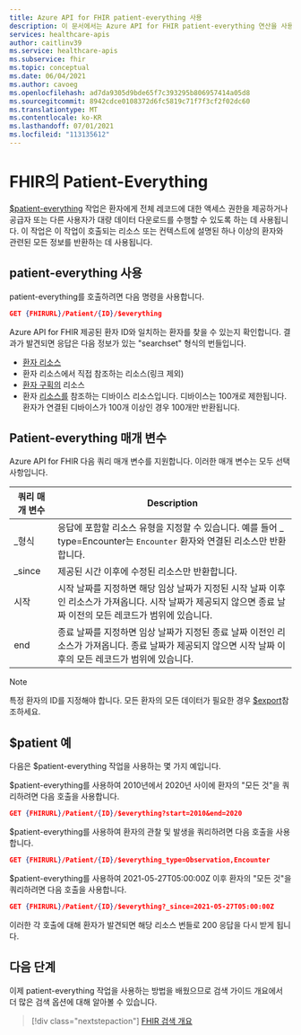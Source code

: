 ```yaml
---
title: Azure API for FHIR patient-everything 사용
description: 이 문서에서는 Azure API for FHIR patient-everything 연산을 사용하는 방법을 설명합니다.
services: healthcare-apis
author: caitlinv39
ms.service: healthcare-apis
ms.subservice: fhir
ms.topic: conceptual
ms.date: 06/04/2021
ms.author: cavoeg
ms.openlocfilehash: ad7da9305d9bde65f7c393295b806957414a05d8
ms.sourcegitcommit: 8942cdce0108372d6fc5819c71f7f3cf2f02dc60
ms.translationtype: MT
ms.contentlocale: ko-KR
ms.lasthandoff: 07/01/2021
ms.locfileid: "113135612"
---
```

# <a name="patient-everything-in-fhir"></a>FHIR의 Patient-Everything

[$patient-everything](https://www.hl7.org/fhir/patient-operation-everything.html) 작업은 환자에게 전체 레코드에 대한 액세스 권한을 제공하거나 공급자 또는 다른 사용자가 대량 데이터 다운로드를 수행할 수 있도록 하는 데 사용됩니다. 이 작업은 이 작업이 호출되는 리소스 또는 컨텍스트에 설명된 하나 이상의 환자와 관련된 모든 정보를 반환하는 데 사용됩니다.  

## <a name="use-patient-everything"></a>patient-everything 사용
patient-everything를 호출하려면 다음 명령을 사용합니다.

```json
GET {FHIRURL}/Patient/{ID}/$everything
```
Azure API for FHIR 제공된 환자 ID와 일치하는 환자를 찾을 수 있는지 확인합니다. 결과가 발견되면 응답은 다음 정보가 있는 "searchset" 형식의 번들입니다. 
* [환자 리소스](https://www.hl7.org/fhir/patient.html) 
*  환자 리소스에서 직접 참조하는 리소스(링크 제외) 
*  [환자 구획의](https://www.hl7.org/fhir/compartmentdefinition-patient.html) 리소스
*  환자 [리소스를](https://www.hl7.org/fhir/device.html) 참조하는 디바이스 리소스입니다. 디바이스는 100개로 제한됩니다. 환자가 연결된 디바이스가 100개 이상인 경우 100개만 반환됩니다. 


## <a name="patient-everything-parameters"></a>Patient-everything 매개 변수
Azure API for FHIR 다음 쿼리 매개 변수를 지원합니다. 이러한 매개 변수는 모두 선택 사항입니다.

|쿼리 매개 변수        |  Description|
|-----------------------|------------|
| \_형식 | 응답에 포함할 리소스 유형을 지정할 수 있습니다. 예를 들어 \_ type=Encounter는 `Encounter` 환자와 연결된 리소스만 반환합니다. |
| \_since | 제공된 시간 이후에 수정된 리소스만 반환합니다. |
| 시작 | 시작 날짜를 지정하면 해당 임상 날짜가 지정된 시작 날짜 이후인 리소스가 가져옵니다. 시작 날짜가 제공되지 않으면 종료 날짜 이전의 모든 레코드가 범위에 있습니다. |
| end | 종료 날짜를 지정하면 임상 날짜가 지정된 종료 날짜 이전인 리소스가 가져옵니다. 종료 날짜가 제공되지 않으면 시작 날짜 이후의 모든 레코드가 범위에 있습니다. |

> [!Note]
> 특정 환자의 ID를 지정해야 합니다. 모든 환자의 모든 데이터가 필요한 경우 [$export](export-data.md)참조하세요. 


## <a name="examples-of-patient-everything"></a>$patient 예 

다음은 $patient-everything 작업을 사용하는 몇 가지 예입니다. 

$patient-everything를 사용하여 2010년에서 2020년 사이에 환자의 "모든 것"을 쿼리하려면 다음 호출을 사용합니다. 

```json
GET {FHIRURL}/Patient/{ID}/$everything?start=2010&end=2020
``` 

$patient-everything를 사용하여 환자의 관찰 및 발생을 쿼리하려면 다음 호출을 사용합니다. 
```json
GET {FHIRURL}/Patient/{ID}/$everything_type=Observation,Encounter 
```

$patient-everything를 사용하여 2021-05-27T05:00:00Z 이후 환자의 "모든 것"을 쿼리하려면 다음 호출을 사용합니다. 

```json
GET {FHIRURL}/Patient/{ID}/$everything?_since=2021-05-27T05:00:00Z 
```

이러한 각 호출에 대해 환자가 발견되면 해당 리소스 번들로 200 응답을 다시 받게 됩니다.

## <a name="next-step"></a>다음 단계
이제 patient-everything 작업을 사용하는 방법을 배웠으므로 검색 가이드 개요에서 더 많은 검색 옵션에 대해 알아볼 수 있습니다.

>[!div class="nextstepaction"]
>[FHIR 검색 개요](overview-of-search.md)